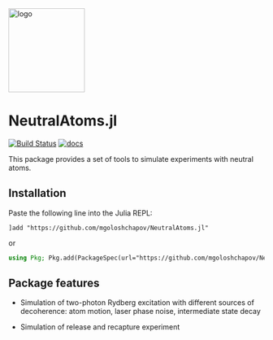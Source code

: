 <img src="https://github.com/mgoloshchapov/NeutralAtoms.jl/blob/main/docs/src/assets/logo.png" alt="logo" width="150" height="165">

# NeutralAtoms.jl

[![Build Status](https://github.com/mgoloshchapov/NeutralAtoms.jl/actions/workflows/CI.yml/badge.svg?branch=main)](https://github.com/mgoloshchapov/NeutralAtoms.jl/actions/workflows/CI.yml?query=branch%3Amain)
[![docs](https://img.shields.io/badge/docs-latest-blue.svg)](https://mgoloshchapov.github.io/NeutralAtoms.jl/dev/)


This package provides a set of tools to simulate experiments with neutral atoms. 

## Installation

Paste the following line into the Julia REPL:
```
]add "https://github.com/mgoloshchapov/NeutralAtoms.jl"
```
or
```julia
using Pkg; Pkg.add(PackageSpec(url="https://github.com/mgoloshchapov/NeutralAtoms.jl"))
```


## Package features
- Simulation of two-photon Rydberg excitation with different sources of decoherence: atom motion, laser phase noise, intermediate state decay

- Simulation of release and recapture experiment
